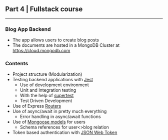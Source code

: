 ## Part 4 | Fullstack course
***
### Blog App Backend

- The app allows users to create blog posts
- The documents are hosted in a MongoDB Cluster at https://cloud.mongodb.com

### Contents

- Project structure (Modularization)
- Testing backend applications with [Jest](https://jestjs.io/docs/en/getting-started.html)
  - Use of development environment
  - Unit and Integration testing
  - With the help of [supertest](https://github.com/visionmedia/supertest)
  - Test Driven Development
- Use of Express [Routers](https://expressjs.com/en/guide/routing.html)
- Use of async/await in pretty much everything
  - Error handling in async/await functions
- Use of [Mongoose models](https://mongoosejs.com/docs/models.html) for users
  - Schema references for user<>blog relation
- Token based authentication with [JSON Web Token](https://jwt.io/)